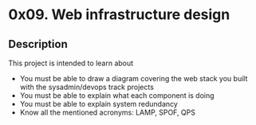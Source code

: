 # 0x09. Web infrastructure design

## Description

This project is intended to learn about
+ You must be able to draw a diagram covering the web stack you built with the sysadmin/devops track projects
+ You must be able to explain what each component is doing
+ You must be able to explain system redundancy
+ Know all the mentioned acronyms: LAMP, SPOF, QPS
